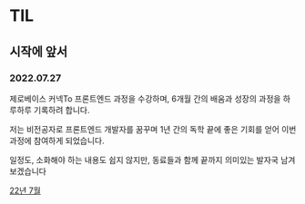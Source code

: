 # TIL

## 시작에 앞서

### 2022.07.27

제로베이스 커넥To 프론트엔드 과정을 수강하며, 6개월 간의 배움과 성장의 과정을 하
루하루 기록하려 합니다.

저는 비전공자로 프론트엔드 개발자를 꿈꾸며 1년 간의 독학 끝에 좋은 기회를 얻어
이번 과정에 참여하게 되었습니다.

일정도, 소화해야 하는 내용도 쉽지 않지만, 동료들과 함께 끝까지 의미있는 발자국
남겨보겠습니다

[22년 7월](./202207)
